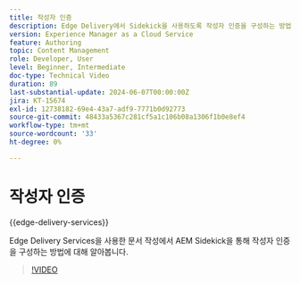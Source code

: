 ```yaml
---
title: 작성자 인증
description: Edge Delivery에서 Sidekick을 사용하도록 작성자 인증을 구성하는 방법을 알아봅니다.
version: Experience Manager as a Cloud Service
feature: Authoring
topic: Content Management
role: Developer, User
level: Beginner, Intermediate
doc-type: Technical Video
duration: 89
last-substantial-update: 2024-06-07T00:00:00Z
jira: KT-15674
exl-id: 12738182-69e4-43a7-adf9-7771b0d92773
source-git-commit: 48433a5367c281cf5a1c106b08a1306f1b0e8ef4
workflow-type: tm+mt
source-wordcount: '33'
ht-degree: 0%

---
```


# 작성자 인증

{{edge-delivery-services}}

Edge Delivery Services을 사용한 문서 작성에서 AEM Sidekick을 통해 작성자 인증을 구성하는 방법에 대해 알아봅니다.

>[!VIDEO](https://video.tv.adobe.com/v/3429594/?learn=on)
